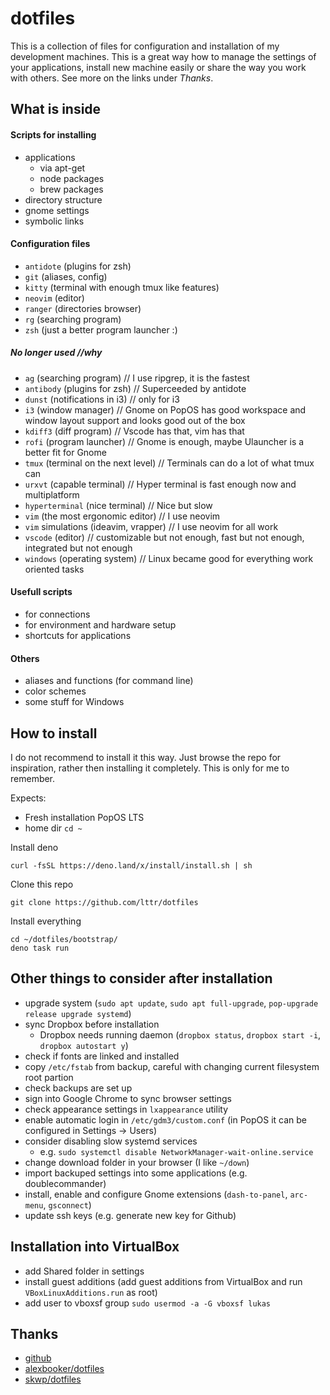# dotfiles

This is a collection of files for configuration and installation of my
development machines. This is a great way how to manage the settings of your
applications, install new machine easily or share the way you work with others.
See more on the links under _Thanks_.

## What is inside

#### Scripts for installing

- applications
  - via apt-get
  - node packages
  - brew packages
- directory structure
- gnome settings
- symbolic links

#### Configuration files

- `antidote` (plugins for zsh)
- `git` (aliases, config)
- `kitty` (terminal with enough tmux like features)
- `neovim` (editor)
- `ranger` (directories browser)
- `rg` (searching program)
- `zsh` (just a better program launcher :)

##### No longer used //why

- `ag` (searching program) // I use ripgrep, it is the fastest
- `antibody` (plugins for zsh) // Superceeded by antidote
- `dunst` (notifications in i3) // only for i3
- `i3` (window manager) // Gnome on PopOS has good workspace and window layout support and looks good out of the box
- `kdiff3` (diff program) // Vscode has that, vim has that
- `rofi` (program launcher) // Gnome is enough, maybe Ulauncher is a better fit for Gnome
- `tmux` (terminal on the next level) // Terminals can do a lot of what tmux can
- `urxvt` (capable terminal) // Hyper terminal is fast enough now and multiplatform
- `hyperterminal` (nice terminal) // Nice but slow
- `vim` (the most ergonomic editor) // I use neovim
- `vim` simulations (ideavim, vrapper) // I use neovim for all work
- `vscode` (editor) // customizable but not enough, fast but not enough, integrated but not enough
- `windows` (operating system) // Linux became good for everything work oriented tasks

#### Usefull scripts

- for connections
- for environment and hardware setup
- shortcuts for applications

#### Others

- aliases and functions (for command line)
- color schemes
- some stuff for Windows

## How to install

I do not recommend to install it this way. Just browse the repo for inspiration, rather then installing it completely. This is only for me to remember.

Expects:

- Fresh installation PopOS LTS
- home dir `cd ~`

Install deno

```
curl -fsSL https://deno.land/x/install/install.sh | sh
```

Clone this repo

```
git clone https://github.com/lttr/dotfiles
```

Install everything

```
cd ~/dotfiles/bootstrap/
deno task run
```

## Other things to consider after installation

- upgrade system (`sudo apt update`, `sudo apt full-upgrade`, `pop-upgrade release upgrade systemd`)
- sync Dropbox before installation
  - Dropbox needs running daemon (`dropbox status`, `dropbox start -i`, `dropbox autostart y`)
- check if fonts are linked and installed
- copy `/etc/fstab` from backup, careful with changing current filesystem root partion
- check backups are set up
- sign into Google Chrome to sync browser settings
- check appearance settings in `lxappearance` utility
- enable automatic login in `/etc/gdm3/custom.conf` (in PopOS it can be configured in Settings -> Users)
- consider disabling slow systemd services
  - e.g. `sudo systemctl disable NetworkManager-wait-online.service`
- change download folder in your browser (I like `~/down`)
- import backuped settings into some applications (e.g. doublecommander)
- install, enable and configure Gnome extensions (`dash-to-panel`, `arc-menu`, `gsconnect`)
- update ssh keys (e.g. generate new key for Github)

## Installation into VirtualBox

- add Shared folder in settings
- install guest additions (add guest additions from VirtualBox and run `VBoxLinuxAdditions.run` as root)
- add user to vboxsf group `sudo usermod -a -G vboxsf lukas`

## Thanks

- [github](http://dotfiles.github.io/)
- [alexbooker/dotfiles](https://github.com/alexbooker/dotfiles)
- [skwp/dotfiles](https://github.com/skwp/dotfiles)
